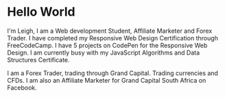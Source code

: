 # Hello World

I'm Leigh,
I am a Web development Student, Affiliate Marketer and Forex Trader.
I have completed my Responsive Web Design Certification through FreeCodeCamp. I have 5 projects on CodePen
for the Responsive Web Design. I am currently busy with my JavaScript Algorithms and Data Structures Certificate.

I am a Forex Trader, trading through Grand Capital. Trading currencies and CFDs. I am also an Affiliate Marketer for Grand Capital South Africa
on Facebook. 
